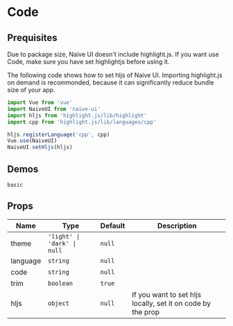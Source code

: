 # Code

## Prequisites

<n-alert title="Note" type="warning" style="margin-bottom: 16px;">
  Due to package size, Naive UI doesn't include highlight.js. If you want use Code, make sure you have set highlightjs before using it.
</n-alert>

The following code shows how to set hljs of Naive UI. Importing highlight.js on demand is recommonded, because it can significantly reduce bundle size of your app.

```js
import Vue from 'vue'
import NaiveUI from 'naive-ui'
import hljs from 'highlight.js/lib/highlight'
import cpp from 'highlight.js/lib/languages/cpp'

hljs.registerLanguage('cpp', cpp)
Vue.use(NaiveUI)
NaiveUI.setHljs(hljs)
```

## Demos

```demo
basic
```

## Props
|Name|Type|Default|Description|
|-|-|-|-|
|theme|`'light' \| 'dark' \| null`|`null`||
|language|`string`|`null`||
|code|`string`|`null`||
|trim|`boolean`|`true`||
|hljs|`object`|`null`|If you want to set hljs locally, set it on code by the prop|
